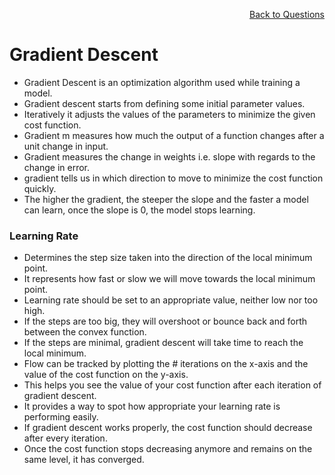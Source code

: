 <p align='right'><a align="right" href="https://github.com/KIRANKUMAR7296/Library/blob/main/Interview.md">Back to Questions</a></p>

# **Gradient Descent**

- Gradient Descent is an optimization algorithm used while training a model.
- Gradient descent starts from defining some initial parameter values. 
- Iteratively it adjusts the values of the parameters to minimize the given cost function.
- Gradient m measures how much the output of a function changes after a unit change in input.
- Gradient measures the change in weights i.e. slope with regards to the change in error.
- gradient tells us in which direction to move to minimize the cost function quickly.
- The higher the gradient, the steeper the slope and the faster a model can learn, once the slope is 0, the model stops learning. 

### **Learning Rate**

- Determines the step size taken into the direction of the local minimum point.
- It represents how fast or slow we will move towards the local minimum point.
- Learning rate should be set to an appropriate value, neither low nor too high. 
- If the steps are too big, they will overshoot or bounce back and forth between the convex function.
- If the steps are minimal, gradient descent will take time to reach the local minimum.
- Flow can be tracked by plotting the # iterations on the x-axis and the value of the cost function on the y-axis.
- This helps you see the value of your cost function after each iteration of gradient descent.
- It provides a way to spot how appropriate your learning rate is performing easily.
- If gradient descent works properly, the cost function should decrease after every iteration.
- Once the cost function stops decreasing anymore and remains on the same level, it has converged.
